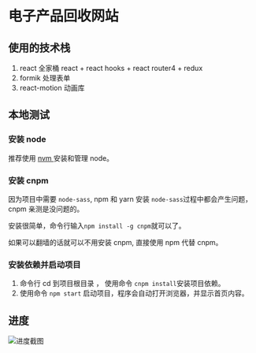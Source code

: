 # 电子产品回收网站

## 使用的技术栈

1. react 全家桶 react + react hooks + react router4 + redux
2. formik 处理表单
3. react-motion 动画库

## 本地测试

### 安装 node

推荐使用 [nvm ](<https://blog.csdn.net/sinat_38334334/article/details/80013648>)安装和管理 node。

### 安装 cnpm

因为项目中需要 `node-sass`, npm 和 yarn 安装 `node-sass`过程中都会产生问题，cnpm 亲测是没问题的。

安装很简单，命令行输入`npm install -g cnpm`就可以了。

如果可以翻墙的话就可以不用安装 cnpm, 直接使用 npm 代替 cnpm。

### 安装依赖并启动项目

1. 命令行 cd 到项目根目录 ， 使用命令 `cnpm install`安装项目依赖。
2. 使用命令 `npm start` 启动项目，程序会自动打开浏览器，并显示首页内容。

## 进度

![进度截图](https://github.com/tjx666/recycle/blob/master/screenshots/progress.png?raw=true)